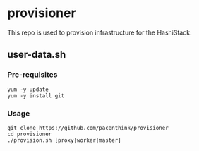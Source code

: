 # provisioner 

This repo is used to provision infrastructure for the HashiStack.

## user-data.sh

### Pre-requisites

```shell
yum -y update
yum -y install git
```

### Usage

```
git clone https://github.com/pacenthink/provisioner
cd provisioner
./provision.sh [proxy|worker|master]
```